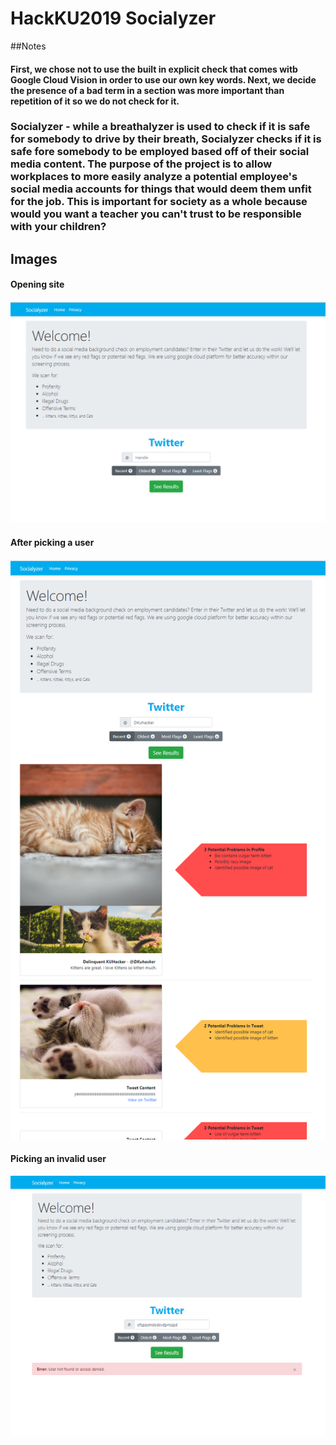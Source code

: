 # HackKU2019 Socialyzer
##Notes
#### First, we chose not to use the built in explicit check that comes witb Google Cloud Vision in order to use our own key words. Next, we decide the presence of a bad term in a section was more important than repetition of it so we do not check for it.
### Socialyzer - while a breathalyzer is used to check if it is safe for somebody to drive by their breath, Socialyzer checks if it is safe fore somebody to be employed based off of their social media content. The purpose of the project is to allow workplaces to more easily analyze a potential employee's social media accounts for things that would deem them unfit for the job. This is important for society as a whole because would you want a teacher you can't trust to be responsible with your children?

## Images
#### Opening site
![](images/Socialyzer-Empty.PNG?raw=true)
#### After picking a user
![](images/Socialyzer.PNG?raw=true)
#### Picking an invalid user
![](images/Socialyzerbad.png?raw=true)

